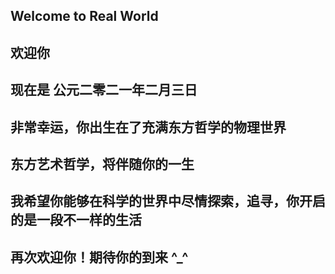 ## Welcome to Real World

## 欢迎你

## 现在是 公元二零二一年二月三日

## 非常幸运，你出生在了充满东方哲学的物理世界

## 东方艺术哲学，将伴随你的一生

## 我希望你能够在科学的世界中尽情探索，追寻，你开启的是一段不一样的生活

## 再次欢迎你！期待你的到来 ^_^

